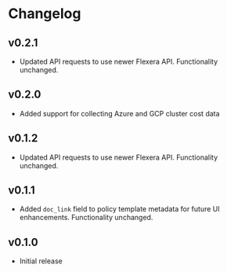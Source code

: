 # Changelog

## v0.2.1

- Updated API requests to use newer Flexera API. Functionality unchanged.

## v0.2.0

- Added support for collecting Azure and GCP cluster cost data

## v0.1.2

- Updated API requests to use newer Flexera API. Functionality unchanged.

## v0.1.1

- Added `doc_link` field to policy template metadata for future UI enhancements. Functionality unchanged.

## v0.1.0

- Initial release

